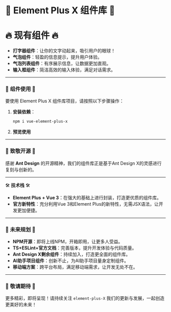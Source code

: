 # 🌟 Element Plus X 组件库 🌟

# 🔥 **现有组件** 🔥

- **打字器组件**：让你的文字动起来，吸引用户的眼球！
- **气泡组件**：轻盈的信息提示，提升用户体验。
- **气泡列表组件**：有序展示信息，让数据更加直观。
- **输入框组件**：简洁高效的输入体验，满足对话需求。

------

### 🎯 **组件使用** 🎯

要使用 Element Plus X 组件库项目，请按照以下步骤操作：

1. **安装依赖**：

   ```bash
   npm i vue-element-plus-x
   ```

2. **预览使用**



------

### 🙏 **致敬开源** 🙏

感谢 **Ant Design** 的开源精神，我们的组件库正是基于Ant Design X的灵感进行复刻与创新的。

------

🛠️ **技术栈** 🛠️

- **Element Plus + Vue 3**：在强大的基础上进行封装，打造更优质的组件库。
- **官方新特性**：充分利用Vue 3和Element Plus的新特性，无需JSX语法，让开发更加便捷。

------

### 📌 **未来规划** 📌

- **NPM开源**：即将上线NPM，开箱即用，让更多人受益。
- **TS+ESLint+官方文档**：完善版本，提升开发体验与代码质量。
- **Ant Design X剩余组件**：持续加入，打造更全面的组件库。
- **AI助手项目组件**：创新不止，为AI助手项目量身定制组件。
- **移动端方案**：跨平台布局，满足移动端需求，让开发无处不在。

------

### 🎉 **敬请期待** 🎉

更多精彩，即将呈现！请持续关注 `element-plus-X` 我们的更新与发展，一起创造更美好的未来！
